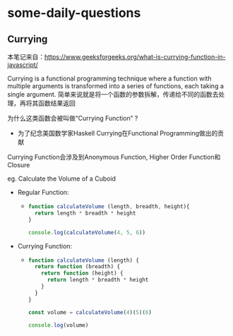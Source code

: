 # some-daily-questions

## Currying

本笔记来自：https://www.geeksforgeeks.org/what-is-currying-function-in-javascript/

Currying is a functional programming technique where a function with multiple arguments is transformed into a series of functions, each taking a single argument.
简单来说就是将一个函数的参数拆解，传递给不同的函数去处理，再将其函数结果返回

为什么这类函数会被叫做“Currying Function” ?
- 为了纪念美国数学家Haskell Currying在Functional Programming做出的贡献

Currying Function会涉及到Anonymous Function, Higher Order Function和Closure

eg. Calculate the Volume of a Cuboid

- Regular Function:
  - ``` js
    function calculateVolume (length, breadth, height){
      return length * breadth * height
    }

    console.log(calculateVolume(4, 5, 6))
    ```

- Currying Function:
  - ``` js
    function calculateVolume (length) {
      return function (breadth) {
        return function (height) {
          return length * breadth * height
        }
      }
    }

    const volume = calculateVolume(4)(5)(6)

    console.log(volume)
    ```
